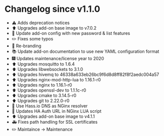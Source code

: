 # Changelog since v1.1.0
- :warning: Adds deprecation notices 
- :arrow_up: Upgrades add-on base image to v7.0.2 
- :hammer: Update add-on config with new password & list features 
- :pencil2: Fixes some typos 
- :hammer: Re-branding 
- :books: Update add-on documentation to use new YAML configuration format 
- :fireworks: Updates maintenance/license year to 2020 
- :arrow_up: Upgrades mosquitto to 1.6.4 
- :arrow_up: Upgrades libwebsockets to 3.1.0 
- :arrow_up: Upgrades hivemq to 46338a633eb26bc9f6d8d8ff82f8f2aedc004a57 
- :arrow_up: Upgrades nginx-mod-http-lua to 1.16.1-r0 
- :arrow_up: Upgrades nginx to 1.16.1-r0 
- :arrow_up: Upgrades openssl-dev to 1.1.1c-r0 
- :arrow_up: Upgrades cmake to 3.14.5-r0 
- :arrow_up: Upgrades git to 2.22.0-r0 
- :hammer: Use Hass.io DNS as NGinx resolver 
- :hammer: Updates HA Auth URL in NGinx LUA script 
- :arrow_up: Upgrades add-on base image to v4.1.1 
- :ambulance: Fixes path handling for SSL certificates 
- :pencil2: Maintaince -> Maintenance 
